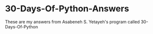 # 30-Days-Of-Python-Answers
  These are my answers from Asabeneh S. Yetayeh's program called 30-Days-Of-Python
